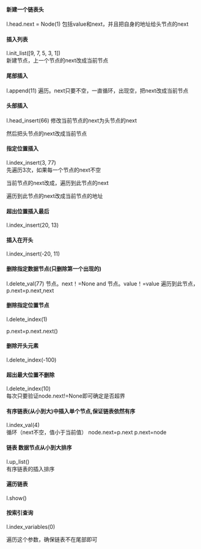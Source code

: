 #### 新建一个链表头
l.head.next = Node(1)
包括value和next，并且把自身的地址给头节点的next

#### 插入列表
l.init_list([9, 7, 5, 3, 1])  
新建节点，上一个节点的next改成当前节点

#### 尾部插入
l.append(11) 
遍历。next只要不空，一直循环，出现空，把next改成当前节点

#### 头部插入
l.head_insert(66) 
修改当前节点的next为头节点的next

然后把头节点的next改成当前节点

#### 指定位置插入
l.index_insert(3, 77)  
先遍历3次，如果每一个节点的next不空

当前节点的next改成，遍历到此节点的next

遍历到此节点的next改成当前节点的地址

#### 超出位置插入最后
l.index_insert(20, 13)  

#### 插入在开头
l.index_insert(-20, 11)  

#### 删除指定数据节点(只删除第一个出现的)
l.delete_val(77) 
节点。next！=None and 节点。value！=value
遍历到此节点，p.next=p.next,next

#### 删除指定位置节点
l.delete_index(1)  

p.next=p.next.next()

#### 删除开头元素
l.delete_index(-100) 

#### 超出最大位置不删除
l.delete_index(10)  
每次只要验证node.next!=None即可确定是否超界

#### 有序链表(从小到大)中插入单个节点,保证链表依然有序
l.index_val(4)  
循环（next不空，值小于当前值）
node.next=p.next
p.next=node

#### 链表 数据节点从小到大排序
l.up_list()  
有序链表的插入排序

#### 遍历链表
l.show()  

#### 按索引查询
l.index_variables(0)

遍历这个参数，确保链表不在尾部即可
